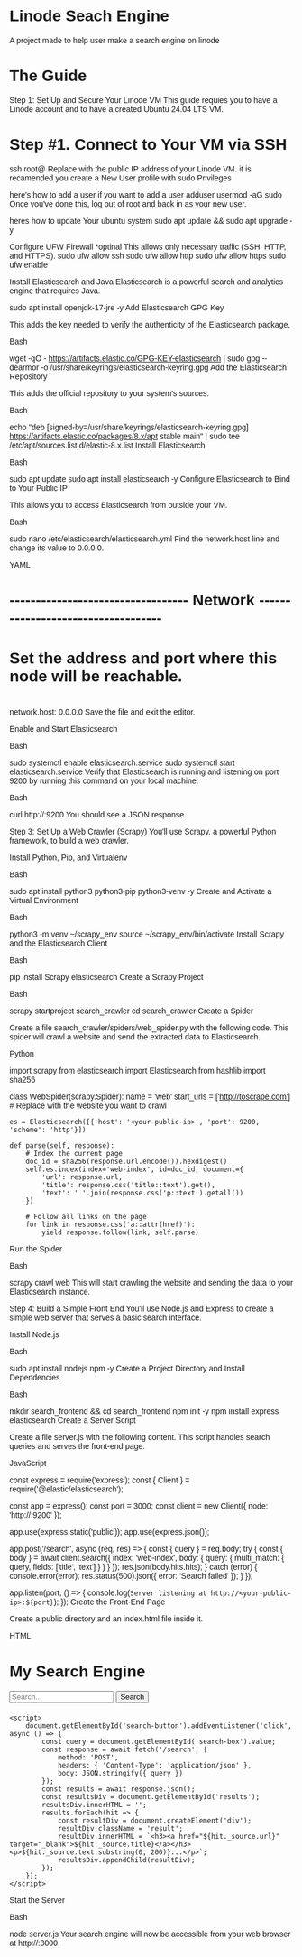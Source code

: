 # Linode Seach Engine
A project made to help user make a search engine on linode
# The Guide
Step 1: Set Up and Secure Your Linode VM
This guide requies you to have a Linode account and to have a created Ubuntu 24.04 LTS VM.
# Step #1. Connect to Your VM via SSH
ssh root@<your-public-ip>
Replace <your-public-ip> with the public IP address of your Linode VM.
it is recamended you create a New User profile with sudo Privileges

here's how to add a user if you want to add a user 
adduser <your-username>
usermod -aG sudo <your-username>
Once you've done this, log out of root and back in as your new user.

heres how to update Your ubuntu system
sudo apt update && sudo apt upgrade -y

Configure UFW Firewall *optinal 
This allows only necessary traffic (SSH, HTTP, and HTTPS).
sudo ufw allow ssh
sudo ufw allow http
sudo ufw allow https
sudo ufw enable

Install Elasticsearch and Java
Elasticsearch is a powerful search and analytics engine that requires Java.

sudo apt install openjdk-17-jre -y
Add Elasticsearch GPG Key

This adds the key needed to verify the authenticity of the Elasticsearch package.

Bash

wget -qO - https://artifacts.elastic.co/GPG-KEY-elasticsearch | sudo gpg --dearmor -o /usr/share/keyrings/elasticsearch-keyring.gpg
Add the Elasticsearch Repository

This adds the official repository to your system's sources.

Bash

echo "deb [signed-by=/usr/share/keyrings/elasticsearch-keyring.gpg] https://artifacts.elastic.co/packages/8.x/apt stable main" | sudo tee /etc/apt/sources.list.d/elastic-8.x.list
Install Elasticsearch

Bash

sudo apt update
sudo apt install elasticsearch -y
Configure Elasticsearch to Bind to Your Public IP

This allows you to access Elasticsearch from outside your VM.

Bash

sudo nano /etc/elasticsearch/elasticsearch.yml
Find the network.host line and change its value to 0.0.0.0.

YAML

# ---------------------------------- Network -----------------------------------
#
# Set the address and port where this node will be reachable.
#
network.host: 0.0.0.0
Save the file and exit the editor.

Enable and Start Elasticsearch

Bash

sudo systemctl enable elasticsearch.service
sudo systemctl start elasticsearch.service
Verify that Elasticsearch is running and listening on port 9200 by running this command on your local machine:

Bash

curl http://<your-public-ip>:9200
You should see a JSON response.

Step 3: Set Up a Web Crawler (Scrapy)
You'll use Scrapy, a powerful Python framework, to build a web crawler.

Install Python, Pip, and Virtualenv

Bash

sudo apt install python3 python3-pip python3-venv -y
Create and Activate a Virtual Environment

Bash

python3 -m venv ~/scrapy_env
source ~/scrapy_env/bin/activate
Install Scrapy and the Elasticsearch Client

Bash

pip install Scrapy elasticsearch
Create a Scrapy Project

Bash

scrapy startproject search_crawler
cd search_crawler
Create a Spider

Create a file search_crawler/spiders/web_spider.py with the following code. This spider will crawl a website and send the extracted data to Elasticsearch.

Python

import scrapy
from elasticsearch import Elasticsearch
from hashlib import sha256

class WebSpider(scrapy.Spider):
    name = 'web'
    start_urls = ['http://toscrape.com']  # Replace with the website you want to crawl

    es = Elasticsearch([{'host': '<your-public-ip>', 'port': 9200, 'scheme': 'http'}])

    def parse(self, response):
        # Index the current page
        doc_id = sha256(response.url.encode()).hexdigest()
        self.es.index(index='web-index', id=doc_id, document={
            'url': response.url,
            'title': response.css('title::text').get(),
            'text': ' '.join(response.css('p::text').getall())
        })

        # Follow all links on the page
        for link in response.css('a::attr(href)'):
            yield response.follow(link, self.parse)
Run the Spider

Bash

scrapy crawl web
This will start crawling the website and sending the data to your Elasticsearch instance.

Step 4: Build a Simple Front End
You'll use Node.js and Express to create a simple web server that serves a basic search interface.

Install Node.js

Bash

sudo apt install nodejs npm -y
Create a Project Directory and Install Dependencies

Bash

mkdir search_frontend && cd search_frontend
npm init -y
npm install express elasticsearch
Create a Server Script

Create a file server.js with the following content. This script handles search queries and serves the front-end page.

JavaScript

const express = require('express');
const { Client } = require('@elastic/elasticsearch');

const app = express();
const port = 3000;
const client = new Client({ node: 'http://<your-public-ip>:9200' });

app.use(express.static('public'));
app.use(express.json());

app.post('/search', async (req, res) => {
    const { query } = req.body;
    try {
        const { body } = await client.search({
            index: 'web-index',
            body: {
                query: {
                    multi_match: {
                        query,
                        fields: ['title', 'text']
                    }
                }
            }
        });
        res.json(body.hits.hits);
    } catch (error) {
        console.error(error);
        res.status(500).json({ error: 'Search failed' });
    }
});

app.listen(port, () => {
    console.log(`Server listening at http://<your-public-ip>:${port}`);
});
Create the Front-End Page

Create a public directory and an index.html file inside it.

HTML

<!DOCTYPE html>
<html lang="en">
<head>
    <meta charset="UTF-8">
    <title>Simple Search Engine</title>
    <style>
        body { font-family: sans-serif; padding: 20px; }
        #results { margin-top: 20px; }
        .result { border: 1px solid #ccc; padding: 10px; margin-bottom: 10px; border-radius: 8px; }
        .result h3 { margin-top: 0; }
    </style>
</head>
<body>
    <h1>My Search Engine</h1>
    <input type="text" id="search-box" placeholder="Search...">
    <button id="search-button">Search</button>
    <div id="results"></div>

    <script>
        document.getElementById('search-button').addEventListener('click', async () => {
            const query = document.getElementById('search-box').value;
            const response = await fetch('/search', {
                method: 'POST',
                headers: { 'Content-Type': 'application/json' },
                body: JSON.stringify({ query })
            });
            const results = await response.json();
            const resultsDiv = document.getElementById('results');
            resultsDiv.innerHTML = '';
            results.forEach(hit => {
                const resultDiv = document.createElement('div');
                resultDiv.className = 'result';
                resultDiv.innerHTML = `<h3><a href="${hit._source.url}" target="_blank">${hit._source.title}</a></h3><p>${hit._source.text.substring(0, 200)}...</p>`;
                resultsDiv.appendChild(resultDiv);
            });
        });
    </script>
</body>
</html>
Start the Server

Bash

node server.js
Your search engine will now be accessible from your web browser at http://<your-public-ip>:3000.
